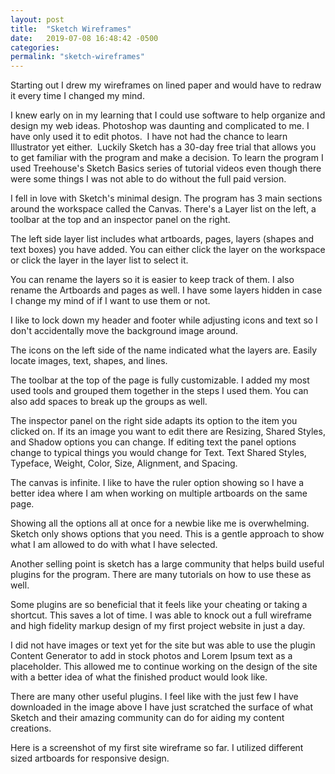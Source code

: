 ```yaml
---
layout: post
title:  "Sketch Wireframes"
date:   2019-07-08 16:48:42 -0500
categories: 
permalink: "sketch-wireframes"
---
```


Starting out I drew my wireframes on lined paper and would have to redraw it every time I changed my mind.

I knew early on in my learning that I could use software to help organize and design my web ideas. Photoshop was daunting and complicated to me. I have only used it to edit photos.  I have not had the chance to learn Illustrator yet either.  Luckily Sketch has a 30-day free trial that allows you to get familiar with the program and make a decision. To learn the program I used Treehouse's Sketch Basics series of tutorial videos even though there were some things I was not able to do without the full paid version.

I fell in love with Sketch's minimal design. The program has 3 main sections around the workspace called the Canvas. There's a Layer list on the left, a toolbar at the top and an inspector panel on the right.

The left side layer list includes what artboards, pages, layers (shapes and text boxes) you have added. You can either click the layer on the workspace or click the layer in the layer list to select it.

You can rename the layers so it is easier to keep track of them. I also rename the Artboards and pages as well. I have some layers hidden in case I change my mind of if I want to use them or not.

I like to lock down my header and footer while adjusting icons and text so I don't accidentally move the background image around.

The icons on the left side of the name indicated what the layers are. Easily locate images, text, shapes, and lines.

The toolbar at the top of the page is fully customizable. I added my most used tools and grouped them together in the steps I used them. You can also add spaces to break up the groups as well.



The inspector panel on the right side adapts its option to the item you clicked on. If its an image you want to edit there are Resizing, Shared Styles, and Shadow options you can change. If editing text the panel options change to typical things you would change for Text. Text Shared Styles, Typeface, Weight, Color, Size, Alignment, and Spacing.

The canvas is infinite. I like to have the ruler option showing so I have a better idea where I am when working on multiple artboards on the same page.

Showing all the options all at once for a newbie like me is overwhelming. Sketch only shows options that you need. This is a gentle approach to show what I am allowed to do with what I have selected.

Another selling point is sketch has a large community that helps build useful plugins for the program. There are many tutorials on how to use these as well.



Some plugins are so beneficial that it feels like your cheating or taking a shortcut. This saves a lot of time. I was able to knock out a full wireframe and high fidelity markup design of my first project website in just a day.

I did not have images or text yet for the site but was able to use the plugin Content Generator to add in stock photos and Lorem Ipsum text as a placeholder. This allowed me to continue working on the design of the site with a better idea of what the finished product would look like.

There are many other useful plugins. I feel like with the just few I have downloaded in the image above I have just scratched the surface of what Sketch and their amazing community can do for aiding my content creations.

Here is a screenshot of my first site wireframe so far. I utilized different sized artboards for responsive design.

